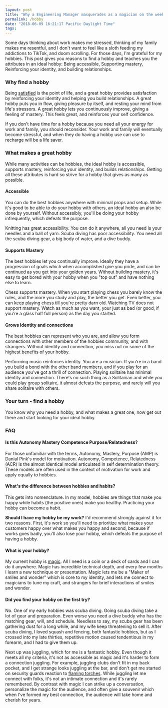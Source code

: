 ```yaml
---
layout: post
title: "Why a Engineering Manager masquerades as a magician on the weekends"
permalink: /hobby
date: "2018-06-09 16:21:17 Pacific Daylight Time"
tags:
---
```


<!--
Who is the audience?
* People struggling to find a new hobby
* Igor reminding himself to re-invigorate the hobby.
* People deciding if they should invest in their hobby.
Why?
* You can't "not think about work" you need to "think about something".
-->

Some days thinking about work makes me stressed, thinking of my family makes me resentful, and I don't want to feel like a sloth feeding my addictions to TikTok, and doom scrolling. For those days, I'm grateful for my hobbies. This post gives you reasons to find a hobby and teaches you the attributes in an ideal hobby: Being accessible, Supporting mastery, Reinforcing your identity, and building relationships.

### Why find a hobby

Being [satisfied](/happy) is the point of life, and a great hobby provides satisfaction by reinforcing your identity and helping you build relationships. A great hobby puts you in flow, giving pleasure by itself, and resting your mind from life's stressors. A great hobby lets you continuously improve, giving a feeling of mastery. This feels great, and reinforces your self confidence.

If you don't have time for a hobby because you need all your energy for work and family, you should reconsider. Your work and family will eventually become stressful, and when they do having a hobby use can use to recharge will be a life saver.

### What makes a great hobby

While many activities can be hobbies, the ideal hobby is accessible, supports mastery, reinforcing your identity, and builds relationships. Getting all these attributes is hard so strive for a hobby that gives as many as possible.

#### Accessible

You can do the best hobbies anywhere with minimal props and setup. While it's good to be able to do your hobby with others, an ideal hobby an also be done by yourself. Without accessibly, you'll be doing your hobby infrequently, which defeats the purpose.

Knitting has great accessibility. You can do it anywhere, all you need is your needles and a ball of yarn. Scuba diving has poor accessibility. You need all the scuba diving gear, a big body of water, and a dive buddy.

#### Supports Mastery

The best hobbies let you continually improve. Ideally they have a progression of goals which when accomplished give you pride, and can be continued as you get into your golden years. Without building mastery, it's easy to get bored with your hobby when you "top out" and have nothing else to learn.

Chess supports mastery. When you start playing chess you barely know the rules, and the more you study and play, the better you get. Even better, you can keep playing chess till you're pretty darn old. Watching TV does not support mastery. Watch as much as you want, your just as bad (or good, if you're a glass half full person) as the day you started.

#### Grows Identity and connections

The best hobbies can represent who you are, and allow you form connections with other members of the hobbies community, and with strangers. Without identity and connection, you miss out on some of the highest benefits of your hobby.

Performing music reinforces identity. You are a musician. If you're in a band you build a bond with the other band members, and if you play for an audience you've got a thrill of connection. Playing solitaire has minimal identity and connection. There's no such thing as a Solitairian and while you could play group solitaire, it almost defeats the purpose, and rarely will you share solitaire with others.

### Your turn - find a hobby

You know why you need a hobby, and what makes a great one, now get out there and start looking for your ideal hobby.

### FAQ

#### Is this Autonomy Mastery Competence Purpose/Relatedness?

For those unfamiliar with the terms, Autonomy, Mastery, Purpose (AMP) is Danial Pink's model for motivation. Autonomy, Competence, Relatedness (ACR) is the almost identical model articulated in self determination theory. These models are often used in the context of motivation for work and apply equally to hobbies.

#### What's the difference between hobbies and habits?

This gets into nomenclature. In my model, hobbies are things that make you happy while habits (the positive ones) make you healthy. Practicing your hobby can become a habit.

**Should I have my hobby be my work?** I'd recommend strongly against it for two reasons. First, it's work so you'll need to prioritize what makes your customers happy over what makes you happy and second, because if works goes badly, you'll also lose your hobby, which defeats the purpose of having a hobby.

#### What is your hobby?

My current hobby is [magic](/magic). All I need is a coin or a deck of cards and I can do it anywhere. Magic has incredible technical depth, and every few months I learn a new technique or presentation. Magic lets me be a "Maker of smiles and wonder" which is core to my identity, and lets me connect to magicians to tune my craft, and strangers for brief interactions of smiles and wonder.

#### Did you find your hobby on the first try?

No. One of my early hobbies was scuba diving. Going scuba diving take a lot of gear and preparation. Even worse you need a dive buddy who has the matching gear, will, and schedule. Needless to say, my scuba gear has been gathering dust for a long while, and my wife keep threatening to sell it. After scuba diving, I loved squash and fencing, both fantastic hobbies, but as I crossed into my late thirties, repetitive motion caused tendentious in my forearm, and I had to give them up.

Next up was juggling, which for me is a fantastic hobby. Even though it meets all my criteria, it's not as accessible as magic and it's harder to form a connection juggling. For example, juggling clubs don't fit in my back pocket, and I get strange looks juggling at the bar, and don't get me started on security guards reaction to [flaming torches](https://ig66.blogspot.com/2014/08/accomplishment-unlocked-juggling-file.html). While juggling let me connect with folks, it's not an intimate connection and it's rarely remembered. By contrast with magic I can strike up a conversation, personalize the magic for the audience, and often give a souvenir which when I've formed my best connection, the audience will take home and cherish for years.
